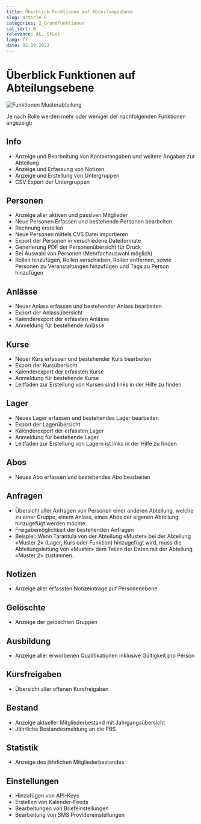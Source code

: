 ```yaml
---
title: Überblick Funktionen auf Abteilungsebene
slug: article-8
categories: 2_Grundfunktionen
cat_sort: B
relevance: AL, StLei
lang: fr
date: 02.10.2022
---
```


# Überblick Funktionen auf Abteilungsebene

![Funktionen Musterabteilung](/docu/images/basicfunctions/funktionen_musterabteilung_de.jpg)

Je nach Rolle werden mehr oder weniger der nachfolgenden Funktionen angezeigt: 

## Info 
* Anzeige und Bearbeitung von Kontaktangaben und weitere Angaben zur Abteilung 
* Anzeige und Erfassung von Notizen 
* Anzeige und Erstellung von Untergruppen 
* CSV Export der Untergruppen 

## Personen 
* Anzeige aller aktiven und passiven Mitglieder 
* Neue Personen Erfassen und bestehende Personen bearbeiten 
* Rechnung erstellen  
* Neue Personen mittels CVS Datei importieren  
* Export der Personen in verschiedene Dateiformate  
* Generierung PDF der Personenübersicht für Druck 
* Bei Auswahl von Personen (Mehrfachauswahl möglich)
* Rollen hinzufügen, Rollen verschieben, Rollen entfernen, sowie Personen zu Veranstaltungen hinzufügen und Tags zu Person hinzufügen 

## Anlässe 
* Neuer Anlass erfassen und bestehender Anlass bearbeiten 
* Export der Anlassübersicht 
* Kalenderexport der erfassten Anlässe 
* Anmeldung für bestehende Anlässe  
 
## Kurse 
* Neuer Kurs erfassen und bestehender Kurs bearbeiten 
* Export der Kursübersicht 
* Kalenderexport der erfassten Kurse 
* Anmeldung für bestehende Kurse 
* Leitfäden zur Erstellung von Kursen sind links in der Hilfe zu finden

 
## Lager 
* Neues Lager erfassen und bestehendes Lager bearbeiten 
* Export der Lagerübersicht 
* Kalenderexport der erfassten Lager 
* Anmeldung für bestehende Lager  
* Leitfaden zur Erstellung von Lagern ist links in der Hilfe zu finden

## Abos 
* Neues Abo erfassen und bestehendes Abo bearbeiten  

## Anfragen 
* Übersicht aller Anfragen von Personen einer anderen Abteilung, welche zu einer Gruppe, einem Anlass, eines Abos der eigenen Abteilung hinzugefügt werden möchte. 
* Freigabemöglichkeit der bestehenden Anfragen 
* Beispiel: Wenn Tarantula von der Abteilung «Muster» bei der Abteilung «Muster 2» (Lager, Kurs oder Funktion) hinzugefügt wird, muss die Abteilungsleitung von «Muster» dem Teilen der Daten mit der Abteilung «Muster 2» zustimmen. 

## Notizen 
* Anzeige aller erfassten Notizeinträge auf Personenebene 

## Gelöschte 
* Anzeige der gelöschten Gruppen 

## Ausbildung 
* Anzeige aller erworbenen Qualifikationen inklusive Gültigkeit pro Person 

## Kursfreigaben
* Übersicht aller offenen Kursfreigaben  

## Bestand
* Anzeige aktueller Mitgliederbestand mit Jahrgangsübersicht 
* Jährliche Bestandesmeldung an die PBS 

## Statistik 
* Anzeige des jährlichen Mitgliederbestandes 

## Einstellungen 
* Hinzufügen von API-Keys 
* Erstellen von Kalender-Feeds 
* Bearbeitungen von Briefeinstellungen 
* Bearbeitung von SMS Providereinstellungen  
